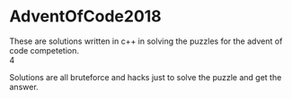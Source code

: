 # AdventOfCode2018
These are solutions written in c++ in solving the puzzles for the advent of code competetion. <br />4

Solutions are all bruteforce and hacks just to solve the puzzle and get the answer. 
